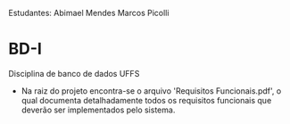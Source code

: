 Estudantes:
Abimael Mendes
Marcos Picolli

# BD-I
Disciplina de banco de dados UFFS

- Na raiz do projeto encontra-se o arquivo 'Requisitos Funcionais.pdf', o qual documenta detalhadamente todos os requisitos funcionais que deverão ser implementados pelo sistema.
